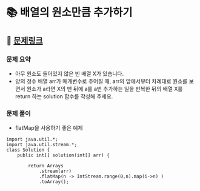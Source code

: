 # 📚 배열의 원소만큼 추가하기

## 📌 [문제링크](https://school.programmers.co.kr/learn/courses/30/lessons/181861)

### 문제 요약

- 아무 원소도 들어있지 않은 빈 배열 X가 있습니다.
- 양의 정수 배열 arr가 매개변수로 주어질 때, arr의 앞에서부터 차례대로 원소를 보면서 원소가 a라면 X의 맨 뒤에 a를 a번 추가하는 일을 반복한 뒤의 배열 X를 return 하는 solution 함수를 작성해 주세요.

### 문제 풀이

- flatMap을 사용하기 좋은 예제

```
import java.util.*;
import java.util.stream.*;
class Solution {
    public int[] solution(int[] arr) {
        
        return Arrays
            .stream(arr)
            .flatMap(n -> IntStream.range(0,n).map(i->n) )
            .toArray();
```
